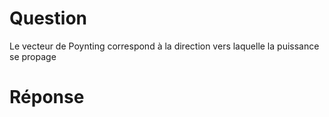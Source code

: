 # Question

Le vecteur de Poynting correspond à la direction vers laquelle la puissance se propage

# Réponse